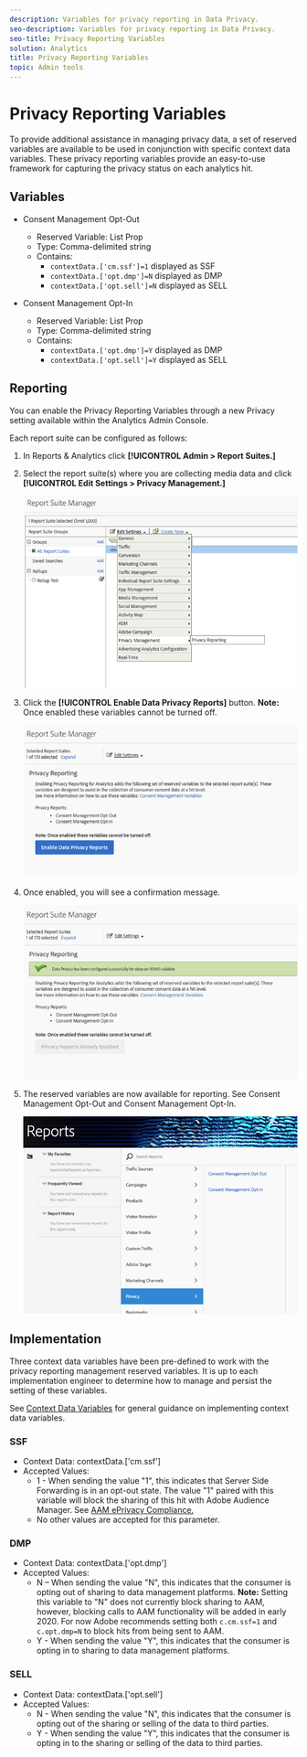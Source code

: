 ```yaml
---
description: Variables for privacy reporting in Data Privacy.
seo-description: Variables for privacy reporting in Data Privacy.
seo-title: Privacy Reporting Variables
solution: Analytics
title: Privacy Reporting Variables
topic: Admin tools
---
```


# Privacy Reporting Variables

To provide additional assistance in managing privacy data, a set of reserved variables are available to be used in conjunction with specific context data variables. 
These privacy reporting variables provide an easy-to-use framework for capturing the privacy status on each analytics hit.

## Variables

* Consent Management Opt-Out
   * Reserved Variable: List Prop
   * Type: Comma-delimited string
   * Contains:
      * `contextData.['cm.ssf']=1` displayed as SSF
      * `contextData.['opt.dmp']=N` displayed as DMP
      * `contextData.['opt.sell']=N` displayed as SELL

* Consent Management Opt-In
   * Reserved Variable: List Prop
   * Type: Comma-delimited string
   * Contains:
      * `contextData.['opt.dmp']=Y` displayed as DMP
      * `contextData.['opt.sell']=Y` displayed as SELL

## Reporting

You can enable the Privacy Reporting Variables through a new Privacy setting available within the Analytics Admin Console.

Each report suite can be configured as follows:
1. In Reports & Analytics click **[!UICONTROL Admin > Report Suites.]**
1. Select the report suite(s) where you are collecting media data and click **[!UICONTROL Edit Settings > Privacy Management.]**

    ![](assets/rsm-privacy-select.png)

1. Click the **[!UICONTROL Enable Data Privacy Reports]** button. **Note:** Once enabled these variables cannot be turned off. 

    ![](assets/rsm-privacy-enable.png)

1. Once enabled, you will see a confirmation message. 

    ![](assets/rsm-privacy-config.png)

1. The reserved variables are now available for reporting.  See Consent Management Opt-Out and Consent Management Opt-In.

    ![](assets/rsm-privacy-reports.png)

## Implementation

Three context data variables have been pre-defined to work with the privacy reporting management reserved variables.  It is up to each implementation engineer to determine how to manage and persist the setting of these variables.  

See [Context Data Variables](https://docs.adobe.com/help/en/analytics/implementation/javascript-implementation/variables-analytics-reporting/context-data-variables.html) for general guidance on implementing context data variables.

### SSF

* Context Data: contextData.['cm.ssf']
* Accepted Values:  
   * 1 - When sending the value "1", this indicates that Server Side Forwarding is in an opt-out state. The value "1" paired with this variable will block the sharing of this hit with Adobe Audience Manager. See [AAM ePrivacy Compliance.](https://docs.adobe.com/help/en/analytics/integration/audience-analytics/audience-analytics-workflow/ssf-gdpr.html)
   * No other values are accepted for this parameter.

### DMP

* Context Data: contextData.['opt.dmp']
* Accepted Values:  
   * N – When sending the value "N", this indicates that the consumer is opting out of sharing to data management platforms. **Note:** Setting this variable to "N" does not currently block sharing to AAM, however, blocking calls to AAM functionality will be added in early 2020. For now Adobe recommends setting both `c.cm.ssf=1` and `c.opt.dmp=N` to block hits from being sent to AAM.
   * Y - When sending the value "Y", this indicates that the consumer is opting in to sharing to data management platforms.

### SELL

* Context Data: contextData.['opt.sell']
* Accepted Values:  
   * N - When sending the value "N", this indicates that the consumer is opting out of the sharing or selling of the data to third parties.
   * Y - When sending the value "Y", this indicates that the consumer is opting in to the sharing or selling of the data to third parties.
